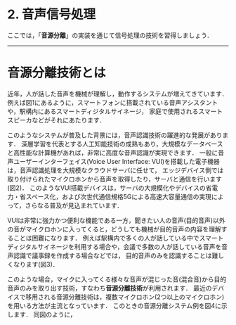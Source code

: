 # 2. 音声信号処理

ここでは，「**音源分離**」の実装を通じて信号処理の技術を習得しましょう．

---
# 音源分離技術とは

近年，人が話した音声を機械が理解し，動作するシステムが増えてきています．
例えば図1にあるように，スマートフォンに搭載されている音声アシスタントや，駅構内にあるスマートディジタルサイネージ，
家庭で使用されるスマートスピーカなどがそれにあたります．

このようなシステムが普及した背景には，音声認識技術の躍進的な発展があります．
深層学習を代表とする人工知能技術の成熟もあり，大規模なデータベースと高性能な計算機があれば，非常に高度な音声認識が実現できます．
一般に音声ユーザーインターフェイス(Voice User Interface: VUI)を搭載した電子機器は，音声認識処理を大規模なクラウドサーバに任せて，
エッジデバイス側では取り付けられたマイクロホンから音声を取得したり，サーバと通信を行います(図2)．
このようなVUI搭載デバイスは，サーバの大規模化やデバイスの省電力・省スペース化，および次世代通信規格5Gによる高速大容量通信の実現によって，さらなる普及が見込まれています．

VUIは非常に強力かつ便利な機能である一方，聞きたい人の音声(目的音声)以外の音がマイクロホンに入ってくると，どうしても機械が目的音声の内容を理解することは困難になります．
例えば駅構内で多くの人が話している中でスマートディジタルサイネージを利用する場合や，会議で多数の人が話している音声を音声認識で議事録を作成する場合などでは，
目的音声のみを認識することは難しくなります(図3)．

このような場合，マイクに入ってくる様々な音声が混じった音(混合音)から目的音声のみを取り出す技術，すなわち**音源分離技術**が利用されます．
最近のデバイスで移用される音源分離技術は，複数マイクロホン(2つ以上のマイクロホン)を用いる方法が主流となっています．
このときの音源分離システム例を図4に示します．
同図のように，
